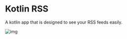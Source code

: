 # Kotlin RSS

A kotlin app that is designed to see your RSS feeds easily.

![img](https://i.imgur.com/2kftGle.png)
